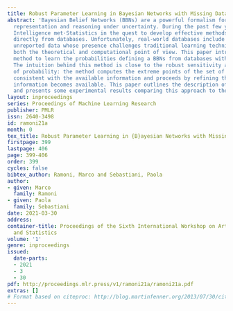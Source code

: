 ```yaml
---
title: Robust Parameter Learning in Bayesian Networks with Missing Data
abstract: 'Bayesian Belief Networks (BBNs) are a powerful formalism for knowledge
  representation and reasoning under uncertainty. During the past few years, Artificial
  Intelligence met·Statistics in the quest to develop effective methods to learn BBNs
  directly from databases. Unfortunately, real-world databases include missing and/or
  unreported data whose presence challenges traditional learning techniques, from
  both the theoretical and computational point of view. This paper introduces a new
  method to learn the probabilities defining a BBNs from databases with missing data.
  The intuition behind this method is close to the robust sensitivity analysis interpretation
  of probability: the method computes the extreme points of the set of possible distributions
  consistent with the available information and proceeds by refining this set as more
  information becomes available. This paper outlines the description of this method
  and presents some experimental results comparing this approach to the Gibbs Samplings.'
layout: inproceedings
series: Proceedings of Machine Learning Research
publisher: PMLR
issn: 2640-3498
id: ramoni21a
month: 0
tex_title: Robust Parameter Learning in {B}ayesian Networks with Missing Data
firstpage: 399
lastpage: 406
page: 399-406
order: 399
cycles: false
bibtex_author: Ramoni, Marco and Sebastiani, Paola
author:
- given: Marco
  family: Ramoni
- given: Paola
  family: Sebastiani
date: 2021-03-30
address:
container-title: Proceedings of the Sixth International Workshop on Artificial Intelligence
  and Statistics
volume: '1'
genre: inproceedings
issued:
  date-parts:
  - 2021
  - 3
  - 30
pdf: http://proceedings.mlr.press/v1/ramoni21a/ramoni21a.pdf
extras: []
# Format based on citeproc: http://blog.martinfenner.org/2013/07/30/citeproc-yaml-for-bibliographies/
---
```

